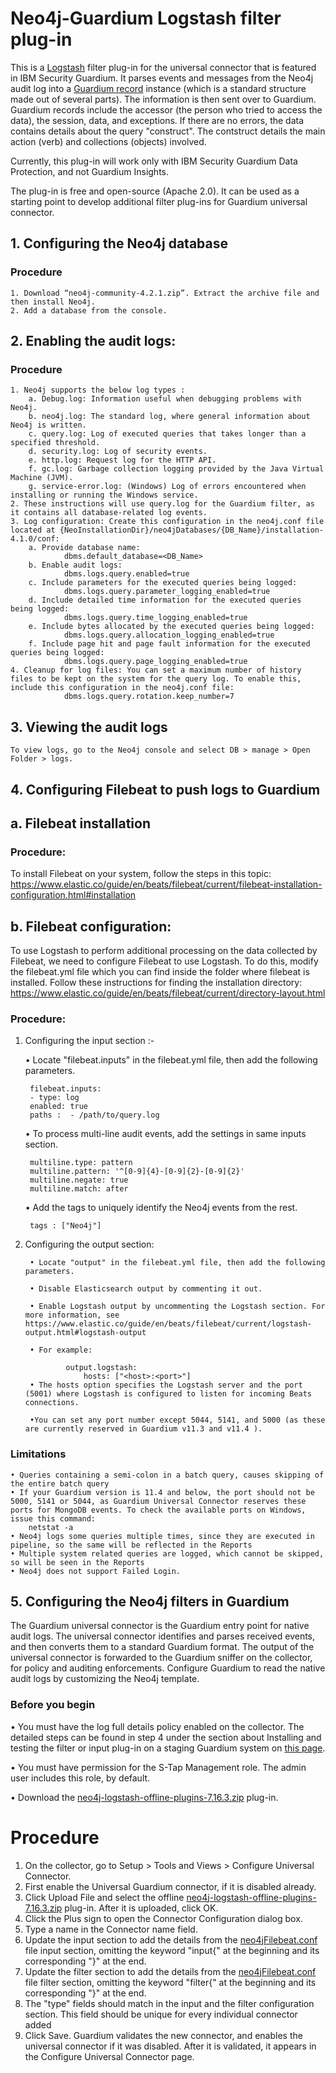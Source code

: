 # Neo4j-Guardium Logstash filter plug-in

This is a [Logstash](https://github.com/elastic/logstash) filter plug-in for the universal connector that is featured in IBM Security Guardium. It parses events and messages from the Neo4j audit log into a [Guardium record](https://github.com/IBM/universal-connectors/blob/main/common/src/main/java/com/ibm/guardium/universalconnector/commons/structures/Record.java) instance (which is a standard structure made out of several parts). The information is then sent over to Guardium. Guardium records include the accessor (the person who tried to access the data), the session, data, and exceptions. If there are no errors, the data contains details about the query "construct". The contstruct details the main action (verb) and collections (objects) involved.

Currently, this plug-in will work only with IBM Security Guardium Data Protection, and not Guardium Insights.

The plug-in is free and open-source (Apache 2.0). It can be used as a starting point to develop additional filter plug-ins for Guardium universal connector.

## 1. Configuring the Neo4j database

### Procedure

	1. Download “neo4j-community-4.2.1.zip”. Extract the archive file and then install Neo4j.
	2. Add a database from the console.

## 2. Enabling the audit logs:

### Procedure

	1. Neo4j supports the below log types :
		a. Debug.log: Information useful when debugging problems with Neo4j.
		b. neo4j.log: The standard log, where general information about Neo4j is written.
		c. query.log: Log of executed queries that takes longer than a specified threshold.
		d. security.log: Log of security events.
		e. http.log: Request log for the HTTP API.
		f. gc.log: Garbage collection logging provided by the Java Virtual Machine (JVM).
		g. service-error.log: (Windows) Log of errors encountered when installing or running the Windows service.
	2. These instructions will use query.log for the Guardium filter, as it contains all database-related log events.
	3. Log configuration: Create this configuration in the neo4j.conf file located at {NeoInstallationDir}/neo4jDatabases/{DB_Name}/installation-4.1.0/conf:
		a. Provide database name:
				dbms.default_database=<DB_Name>
		b. Enable audit logs:
				dbms.logs.query.enabled=true
		c. Include parameters for the executed queries being logged:
				dbms.logs.query.parameter_logging_enabled=true
		d. Include detailed time information for the executed queries being logged:
				dbms.logs.query.time_logging_enabled=true
		e. Include bytes allocated by the executed queries being logged:
				dbms.logs.query.allocation_logging_enabled=true
		f. Include page hit and page fault information for the executed queries being logged:
				dbms.logs.query.page_logging_enabled=true
	4. Cleanup for log files: You can set a maximum number of history files to be kept on the system for the query log. To enable this, include this configuration in the neo4j.conf file:
				dbms.logs.query.rotation.keep_number=7

## 3. Viewing the audit logs

    To view logs, go to the Neo4j console and select DB > manage > Open Folder > logs.

## 4. Configuring Filebeat to push logs to Guardium

## a. Filebeat installation

### Procedure:

To install Filebeat on your system, follow the steps in this topic:
    https://www.elastic.co/guide/en/beats/filebeat/current/filebeat-installation-configuration.html#installation

## b. Filebeat configuration:

To use Logstash to perform additional processing on the data collected by Filebeat, we need to configure Filebeat to use Logstash. To do this, modify the filebeat.yml file which you can find inside the folder where filebeat is installed. Follow these instructions for finding the installation directory: https://www.elastic.co/guide/en/beats/filebeat/current/directory-layout.html

### Procedure:

1. Configuring the input section :-

	• Locate "filebeat.inputs" in the filebeat.yml file, then add the following parameters.

		filebeat.inputs:
		- type: log
        enabled: true
		paths :  - /path/to/query.log

	• To process multi-line audit events, add the settings in same inputs section.

		multiline.type: pattern
		multiline.pattern: '^[0-9]{4}-[0-9]{2}-[0-9]{2}'
		multiline.negate: true
		multiline.match: after

	• Add the tags to uniquely identify the Neo4j events from the rest.

		tags : ["Neo4j"]

2. Configuring the output section:

		• Locate "output" in the filebeat.yml file, then add the following parameters.

		• Disable Elasticsearch output by commenting it out.

		• Enable Logstash output by uncommenting the Logstash section. For more information, see https://www.elastic.co/guide/en/beats/filebeat/current/logstash-output.html#logstash-output

		• For example:

				output.logstash:
					hosts: ["<host>:<port>"]
		• The hosts option specifies the Logstash server and the port (5001) where Logstash is configured to listen for incoming Beats connections.

		•You can set any port number except 5044, 5141, and 5000 (as these are currently reserved in Guardium v11.3 and v11.4 ).
### Limitations

	• Queries containing a semi-colon in a batch query, causes skipping of the entire batch query
	• If your Guardium version is 11.4 and below, the port should not be 5000, 5141 or 5044, as Guardium Universal Connector reserves these ports for MongoDB events. To check the available ports on Windows, issue this command:
		netstat -a
	• Neo4j logs some queries multiple times, since they are executed in pipeline, so the same will be reflected in the Reports
	• Multiple system related queries are logged, which cannot be skipped, so will be seen in the Reports
	• Neo4j does not support Failed Login. 			   

## 5. Configuring the Neo4j filters in Guardium

The Guardium universal connector is the Guardium entry point for native audit logs. The universal connector identifies and parses received events, and then converts them to a standard Guardium format. The output of the universal connector is forwarded to the Guardium sniffer on the collector, for policy and auditing enforcements. Configure Guardium to read the native audit logs by customizing the Neo4j template.

### Before you begin

• You must have the log full details policy enabled on the collector. The detailed steps can be found in step 4 under the section about Installing and testing the filter or input plug-in on a staging Guardium system on [this page](https://github.com/IBM/universal-connectors/blob/main/docs/developing_plugins_gdp.md).

• You must have permission for the S-Tap Management role. The admin user includes this role, by default.

• Download the [neo4j-logstash-offline-plugins-7.16.3.zip](https://github.com/IBM/universal-connectors/blob/main/filter-plugin/logstash-filter-neo4j-guardium/NeodbOverFilebeatPackage/Neo4jDB/neo4j-logstash-offline-plugins-7.16.3.zip) plug-in.

# Procedure

1. On the collector, go to Setup > Tools and Views > Configure Universal Connector.
2. First enable the Universal Guardium connector, if it is disabled already.
3. Click Upload File and select the offline [neo4j-logstash-offline-plugins-7.16.3.zip](https://github.com/IBM/universal-connectors/blob/main/filter-plugin/logstash-filter-neo4j-guardium/NeodbOverFilebeatPackage/Neo4jDB/neo4j-logstash-offline-plugins-7.16.3.zip) plug-in. After it is uploaded, click OK.
4. Click the Plus sign to open the Connector Configuration dialog box.
5. Type a name in the Connector name field.
6. Update the input section to add the details from the [neo4jFilebeat.conf](https://github.com/IBM/universal-connectors/blob/main/filter-plugin/logstash-filter-neo4j-guardium/neo4jFilebeat.conf) file input section, omitting the keyword "input{" at the beginning and its corresponding "}" at the end.
7. Update the filter section to add the details from the [neo4jFilebeat.conf](https://github.com/IBM/universal-connectors/blob/main/filter-plugin/logstash-filter-neo4j-guardium/neo4jFilebeat.conf)  file filter section, omitting the keyword "filter{" at the beginning and its corresponding "}" at the end.
8. The "type" fields should match in the input and the filter configuration section. This field should be unique for  every individual connector added
9. Click Save. Guardium validates the new connector, and enables the universal connector if it was disabled. After it is validated, it appears in the Configure Universal Connector page.

